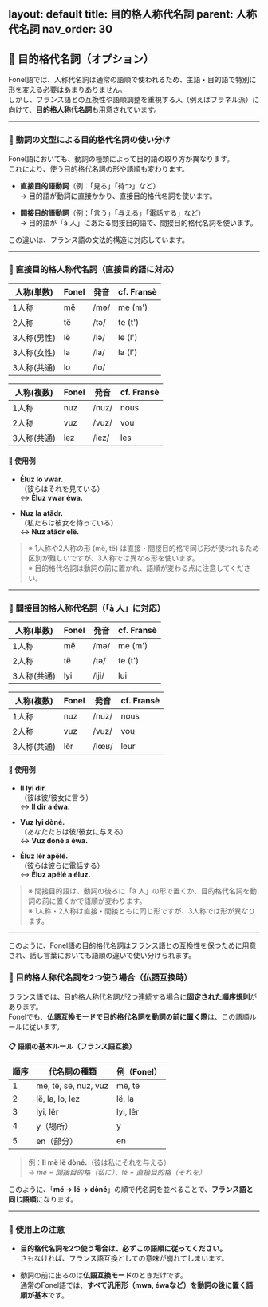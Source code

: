 layout: default
title: 目的格人称代名詞
parent: 人称代名詞
nav_order: 30
---

## 🎯 目的格代名詞（オプション）

Fonel語では、人称代名詞は通常の語順で使われるため、主語・目的語で特別に形を変える必要はあまりありません。  
しかし、フランス語との互換性や語順調整を重視する人（例えばフラネル派）に向けて、**目的格人称代名詞**も用意されています。  

---

### 📝 動詞の文型による目的格代名詞の使い分け

Fonel語においても、動詞の種類によって目的語の取り方が異なります。  
これにより、使う目的格代名詞の形や語順も変わります。  

- **直接目的語動詞**（例：「見る」「待つ」など）  
  → 目的語が動詞に直接かかり、直接目的格代名詞を使います。  

- **間接目的語動詞**（例：「言う」「与える」「電話する」など）  
  → 目的語が「à 人」にあたる間接目的語で、間接目的格代名詞を使います。  

この違いは、フランス語の文法的構造に対応しています。  

---

### 📌 直接目的格人称代名詞（直接目的語に対応）

| 人称(単数)     | Fonel  | 発音   | cf. Fransè |
|----------------|--------|--------|------------|
| 1人称          | më     | /mə/   | me (m')    |
| 2人称          | të     | /tə/   | te (t')    |
| 3人称(男性)    | lë     | /lə/   | le (l')    |
| 3人称(女性)    | la     | /la/   | la (l')    |
| 3人称(共通)    | lo     | /lo/   |            |

| 人称(複数)     | Fonel  | 発音   | cf. Fransè |
|----------------|--------|--------|------------|
| 1人称          | nuz    | /nuz/  | nous       |
| 2人称          | vuz    | /vuz/  | vou        |
| 3人称(共通)    | lez    | /lez/  | les        |

#### 🔸 使用例

- **Éluz lo vwar.**  
  （彼らはそれを見ている）  
  ↔︎ **Éluz vwar éwa.**

- **Nuz la atãdr.**  
  （私たちは彼女を待っている）  
  ↔︎ **Nuz atãdr elë.**

> ※ 1人称や2人称の形 (më, të) は直接・間接目的格で同じ形が使われるため区別が難しいですが、3人称では異なる形を使います。  
> ※ 目的格代名詞は動詞の前に置かれ、語順が変わる点に注意してください。

---

### 📌 間接目的格人称代名詞（「à 人」に対応）

| 人称(単数)     | Fonel  | 発音   | cf. Fransè |
|----------------|--------|--------|------------|
| 1人称          | më     | /mə/   | me (m')    |
| 2人称          | të     | /tə/   | te (t')    |
| 3人称(共通)    | lyi    | /lji/  | lui        |

| 人称(複数)     | Fonel  | 発音   | cf. Fransè |
|----------------|--------|--------|------------|
| 1人称          | nuz    | /nuz/  | nous       |
| 2人称          | vuz    | /vuz/  | vou        |
| 3人称(共通)    | lêr    | /lœʁ/  | leur       |

#### 🔸 使用例

- **Il lyi dir.**  
  （彼は彼/彼女に言う）  
  ↔︎ **Il dir a éwa.**

- **Vuz lyi dòné.**  
  （あなたたちは彼/彼女に与える）  
  ↔︎ **Vuz dòné a éwa.**

- **Éluz lêr apëlé.**  
  （彼らは彼らに電話する）  
  ↔︎ **Éluz apëlé a éluz.**

> ※ 間接目的語は、動詞の後ろに「à 人」の形で置くか、目的格代名詞を動詞の前に置くかで語順が変わります。  
> ※ 1人称・2人称は直接・間接ともに同じ形ですが、3人称では形が異なります。

---

このように、Fonel語の目的格代名詞はフランス語との互換性を保つために用意され、話し言葉においても語順の違いで使い分けられます。



### 📌 目的格人称代名詞を2つ使う場合（仏語互換時）

フランス語では、目的格人称代名詞が2つ連続する場合に**固定された順序規則**があります。  
Fonelでも、**仏語互換モードで目的格代名詞を動詞の前に置く際**は、この語順ルールに従います。

#### 📋 語順の基本ルール（フランス語互換）

| 順序 | 代名詞の種類            | 例（Fonel） |
|------|--------------------------|-------------|
| 1    | më, të, së, nuz, vuz    | më, të       |
| 2    | lë, la, lo, lez         | lë, la       |
| 3    | lyi, lêr                | lyi, lêr     |
| 4    | y（場所）               | y            |
| 5    | en（部分）              | en           |

> 例：**Il më lë dòné.**（彼は私にそれを与える）  
> → *më = 間接目的格（私に）*、*lë = 直接目的格（それを）*

このように、「**më → lë → dòné**」の順で代名詞を並べることで、**フランス語と同じ語順**になります。

---

### 💬 使用上の注意

- **目的格代名詞を2つ使う場合は、必ずこの語順に従ってください。**  
  さもなければ、フランス語互換としての意味が崩れてしまいます。

- 動詞の前に出るのは**仏語互換モード**のときだけです。  
  通常のFonel語では、**すべて汎用形（mwa, éwaなど）を動詞の後に置く語順が基本**です。





